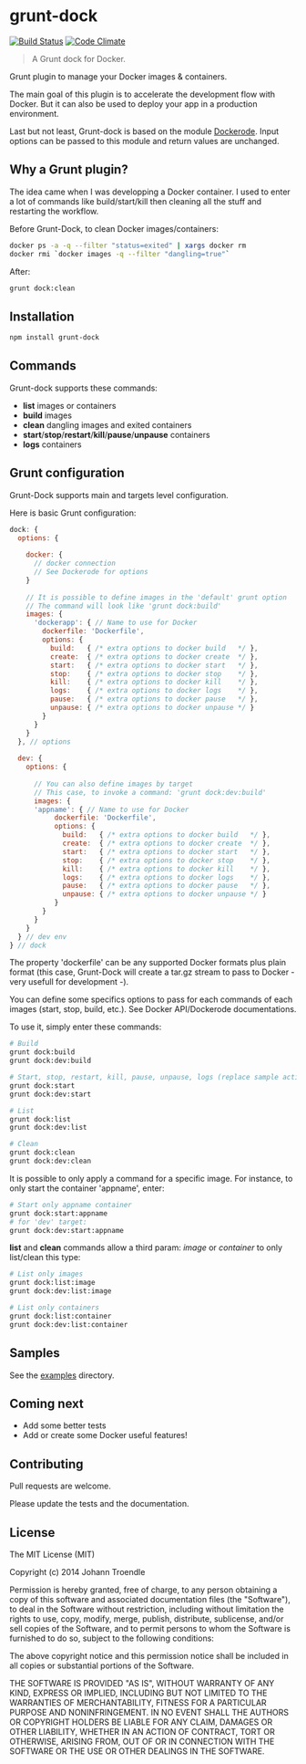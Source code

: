 grunt-dock
==========

[![Build Status](http://img.shields.io/travis/JoTrdl/grunt-dock.svg?style=flat-square)](https://travis-ci.org/JoTrdl/grunt-dock) [![Code Climate](http://img.shields.io/codeclimate/github/JoTrdl/grunt-dock.svg?style=flat-square)](https://codeclimate.com/github/JoTrdl/grunt-dock)

> A Grunt dock for Docker.

Grunt plugin to manage your Docker images & containers.

The main goal of this plugin is to accelerate the development flow with Docker. But it can also be used to deploy your app in a production environment.

Last but not least, Grunt-dock is based on the module [Dockerode](https://github.com/apocas/dockerode). Input options can be passed to this module and return values are unchanged.

Why a Grunt plugin?
-------------------

The idea came when I was developping a Docker container. I used to enter a lot of commands like build/start/kill then cleaning all the stuff and restarting the workflow.

Before Grunt-Dock, to clean Docker images/containers:

```bash
docker ps -a -q --filter "status=exited" | xargs docker rm
docker rmi `docker images -q --filter "dangling=true"`
```
After:

```bash
grunt dock:clean
```

Installation
------------

```bash
npm install grunt-dock
```

Commands
--------

Grunt-dock supports these commands:

 * **list** images or containers
 * **build** images
 * **clean** dangling images and exited containers
 * **start**/**stop**/**restart**/**kill**/**pause**/**unpause** containers
 * **logs** containers

Grunt configuration
-------------------

Grunt-Dock supports main and targets level configuration.

Here is basic Grunt configuration:

```javascript
dock: {
  options: {
  
    docker: {
      // docker connection
      // See Dockerode for options
    }
  
    // It is possible to define images in the 'default' grunt option
    // The command will look like 'grunt dock:build'
    images: {
      'dockerapp': { // Name to use for Docker
        dockerfile: 'Dockerfile',
        options: { 
          build:   { /* extra options to docker build   */ },
          create:  { /* extra options to docker create  */ },
          start:   { /* extra options to docker start   */ },
          stop:    { /* extra options to docker stop    */ },
          kill:    { /* extra options to docker kill    */ },
          logs:    { /* extra options to docker logs    */ },
          pause:   { /* extra options to docker pause   */ },
          unpause: { /* extra options to docker unpause */ }
        }
      }
    }
  }, // options
  
  dev: {
    options: {
    
      // You can also define images by target
      // This case, to invoke a command: 'grunt dock:dev:build'
      images: {
      'appname': { // Name to use for Docker
           dockerfile: 'Dockerfile',
           options: { 
             build:   { /* extra options to docker build   */ },
             create:  { /* extra options to docker create  */ },
             start:   { /* extra options to docker start   */ },
             stop:    { /* extra options to docker stop    */ },
             kill:    { /* extra options to docker kill    */ },
             logs:    { /* extra options to docker logs    */ },
             pause:   { /* extra options to docker pause   */ },
             unpause: { /* extra options to docker unpause */ }
           }
        }
      }
    }
  } // dev env
} // dock
```

The property 'dockerfile' can be any supported Docker formats plus plain format (this case, Grunt-Dock will create a tar.gz stream to pass to Docker - very usefull for development -). 

You can define some specifics options to pass for each commands of each images (start, stop, build, etc.).
See Docker API/Dockerode documentations.

To use it, simply enter these commands:

```bash
# Build
grunt dock:build
grunt dock:dev:build

# Start, stop, restart, kill, pause, unpause, logs (replace sample action by right one)
grunt dock:start
grunt dock:dev:start

# List
grunt dock:list
grunt dock:dev:list

# Clean
grunt dock:clean
grunt dock:dev:clean
```

It is possible to only apply a command for a specific image. For instance, to only start the container 'appname', enter:
```bash
# Start only appname container
grunt dock:start:appname
# for 'dev' target:
grunt dock:dev:start:appname
```

**list** and **clean** commands allow a third param: *image* or *container* to only list/clean this type:   

```bash
# List only images
grunt dock:list:image
grunt dock:dev:list:image

# List only containers
grunt dock:list:container
grunt dock:dev:list:container
```
Samples
-------

See the [examples](https://github.com/JoTrdl/grunt-dock/tree/master/examples) directory.

Coming next
-----------

* Add some better tests
* Add or create some Docker useful features!

Contributing
------------

Pull requests are welcome.

Please update the tests and the documentation.

License
-------

The MIT License (MIT)

Copyright (c) 2014 Johann Troendle

Permission is hereby granted, free of charge, to any person obtaining a copy
of this software and associated documentation files (the "Software"), to deal
in the Software without restriction, including without limitation the rights
to use, copy, modify, merge, publish, distribute, sublicense, and/or sell
copies of the Software, and to permit persons to whom the Software is
furnished to do so, subject to the following conditions:

The above copyright notice and this permission notice shall be included in all
copies or substantial portions of the Software.

THE SOFTWARE IS PROVIDED "AS IS", WITHOUT WARRANTY OF ANY KIND, EXPRESS OR
IMPLIED, INCLUDING BUT NOT LIMITED TO THE WARRANTIES OF MERCHANTABILITY,
FITNESS FOR A PARTICULAR PURPOSE AND NONINFRINGEMENT. IN NO EVENT SHALL THE
AUTHORS OR COPYRIGHT HOLDERS BE LIABLE FOR ANY CLAIM, DAMAGES OR OTHER
LIABILITY, WHETHER IN AN ACTION OF CONTRACT, TORT OR OTHERWISE, ARISING FROM,
OUT OF OR IN CONNECTION WITH THE SOFTWARE OR THE USE OR OTHER DEALINGS IN THE
SOFTWARE.
